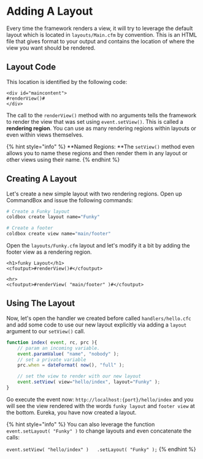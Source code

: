 # Adding A Layout

Every time the framework renders a view, it will try to leverage the default layout which is located in `layouts/Main.cfm` by convention. This is an HTML file that gives format to your output and contains the location of where the view you want should be rendered. 

## Layout Code

This location is identified by the following code:

```markup
<div id="maincontent">
#renderView()#
</div>
```

The call to the `renderView()` method with no arguments tells the framework to render the view that was set using `event.setView()`. This is called a **rendering region**. You can use as many rendering regions within layouts or even within views themselves.

{% hint style="info" %}
**Named Regions: **The `setView()` method even allows you to name these regions and then render them in any layout or other views using their name.
{% endhint %}

## Creating A Layout

Let's create a new simple layout with two rendering regions. Open up CommandBox and issue the following commands:

```bash
# Create a Funky layout
coldbox create layout name="Funky"

# Create a footer
coldbox create view name="main/footer"
```

Open the `layouts/Funky.cfm` layout and let's modify it a bit by adding the footer view as a rendering region.

```markup
<h1>funky Layout</h1>
<cfoutput>#renderView()#</cfoutput>

<hr>
<cfoutput>#renderView( "main/footer" )#</cfoutput>
```

## Using The Layout

Now, let's open the handler we created before called `handlers/hello.cfc` and add some code to use our new layout explicitly via adding a `layout` argument to our `setView()` call.

```javascript
function index( event, rc, prc ){
    // param an incoming variable.
    event.paramValue( "name", "nobody" );
    // set a private variable
    prc.when = dateFormat( now(), "full" );

    // set the view to render with our new layout
    event.setView( view="hello/index", layout="Funky" );
}
```

Go execute the event now: `http://localhost:{port}/hello/index` and you will see the view rendered with the words `funky layout` and `footer view` at the bottom. Eureka, you have now created a layout.

{% hint style="info" %}
You can also leverage the function `event.setLayout( "Funky" )` to change layouts and even concatenate the calls:

`event.setView( "hello/index" )  
  .setLayout( "Funky" );`
{% endhint %}

